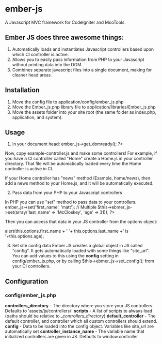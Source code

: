 ember-js
========

A Javascript MVC framework for CodeIgniter and MooTools.

## Ember JS does three awesome things:
1. Automatically loads and instantiates Javascript controllers based upon which CI controller is active.
2. Allows you to easily pass information from PHP to your Javascript without printing data into the DOM.
3. Combines separate javascript files into a single document, making for cleaner head areas.

## Installation
1. Move the config file to application/config/ember_js.php
2. Move the Ember_js.php library file to application/libraries/Ember_js.php
3. Move the assets folder into your site root (the same folder as index.php, application, and system).

## Usage
1. In your document head: 
	<? echo $this->ember_js->get_domready(); ?>

Now, copy example-controller.js and make some controllers! For example, if you have a CI controller called "Home" create a Home.js in your controller directory. That file will be automatically loaded every time the Home controller is active in CI. 

If your Home controller has "news" method (Example, home/news), then add a news method to your Home.js, and it will be automatically executed.

2. Pass data from your PHP to your Javascript controllers

In PHP you can use "set" method to pass data to your controllers.
	<?
		// Single variable
		$this->ember_js->set('first_name', 'matt');
		// Multiple
		$this->ebmer_js->set(array('last_name' => 'McCloskey', 'age' => 31));
	?>

Then you can access that data in your JS controller from the options object:

alert(this.options.first_name + ' '+ this.options.last_name +' is '+this.options.age);

3. Set site config data
Ember JS creates a global object in JS called "config". It gets automatically loaded with some things like "site_url". You can add values to this using the __config__ setting in config/ember_js.php, or by calling $this->ebmer_js->set_config(); from your CI controllers.

## Configuration

### config/ember_js.php
__controllers_directory__ - The directory where you store your JS controllers. Defaults to 'assets/js/controllers/'
__scripts__ - A list of scripts to always load (paths should be relative to __controllers_directory_)
__default_controller__ - The default controller, and controller which all custom controllers should extend.
__config__ - Data to be loaded into the config object. Variables like site_url are automatically set
__controller_instance_name__ - The variable name that initialized controllers are given in JS. Defaults to window.controller